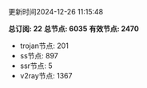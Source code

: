 更新时间2024-12-26 11:15:48

**总订阅: 22**
**总节点: 6035**
**有效节点: 2470**
- trojan节点: 201
- ss节点: 897
- ssr节点: 5
- v2ray节点: 1367
